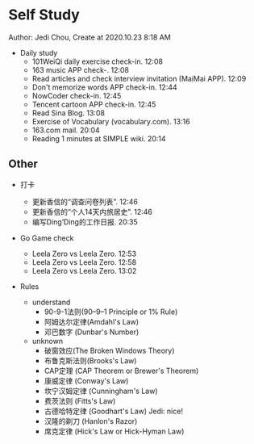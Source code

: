 # Self Study

Author: Jedi Chou, Create at 2020.10.23 8:18 AM

* Daily study
  * 101WeiQi daily exercise check-in. 12:08
  * 163 music APP check-. 12:08
  * Read articles and check interview invitation (MaiMai APP). 12:09
  * Don't memorize words APP check-in. 12:44
  * NowCoder check-in. 12:45
  * Tencent cartoon APP check-in. 12:45
  * Read Sina Blog. 13:08
  * Exercise of Vocabulary (vocabulary.com). 13:16
  * 163.com mail. 20:04
  * Reading 1 minutes at SIMPLE wiki. 20:14

## Other

* 打卡
  * 更新香信的“调查问卷列表”. 12:46
  * 更新香信的“个人14天内旅居史”. 12:46
  * 编写Ding’Ding的工作日报. 20:35

* Go Game check
  * Leela Zero vs Leela Zero. 12:53
  * Leela Zero vs Leela Zero. 12:58
  * Leela Zero vs Leela Zero. 13:02

* Rules
  * understand
    * 90-9-1法则(90–9–1 Principle or 1% Rule)
    * 阿姆达尔定律(Amdahl's Law)
    * 邓巴数字 (Dunbar's Number)
  * unknown
    * 破窗效应(The Broken Windows Theory)
    * 布鲁克斯法则(Brooks's Law)
    * CAP定理 (CAP Theorem or Brewer's Theorem)
    * 康威定律 (Conway's Law)
    * 坎宁汉姆定律 (Cunningham's Law)
    * 费茨法则 (Fitts's Law)
    * 古德哈特定律 (Goodhart's Law) Jedi: nice!
    * 汉隆的剃刀 (Hanlon's Razor)
    * 席克定律 (Hick's Law or Hick-Hyman Law)
